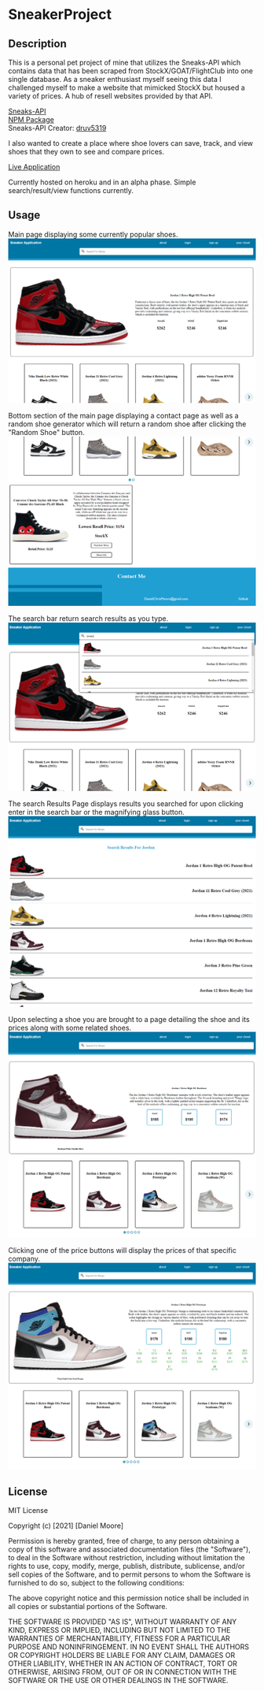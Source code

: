 # SneakerProject

## Description

This is a personal pet project of mine that utilizes the Sneaks-API which contains data that has been scraped from StockX/GOAT/FlightClub into one single database. As a sneaker enthusiast myself seeing this data I challenged myself to make a website that mimicked StockX but housed a variety of prices. A hub of resell websites provided by that API.

[Sneaks-API](https://github.com/druv5319/Sneaks-API)\
[NPM Package](https://www.npmjs.com/package/sneaks-api)\
Sneaks-API Creator: [druv5319](https://github.com/druv5319)

I also wanted to create a place where shoe lovers can save, track, and view shoes that they own to see and compare prices.

[Live Application](https://web-sneaker-app.herokuapp.com/)

Currently hosted on heroku and in an alpha phase. Simple search/result/view functions currently.

## Usage

Main page displaying some currently popular shoes.
![Main search page](/client/public/Screenshot1.PNG?raw=true)

Bottom section of the main page displaying a contact page as well as a random shoe generator which will return a random shoe after clicking the "Random Shoe" button.
![Saved ](/client/public/Screenshot2.PNG?raw=true)

The search bar return search results as you type.
![Book view modal](/client/public/Screenshot3.PNG?raw=true)

The search Results Page displays results you searched for upon clicking enter in the search bar or the magnifying glass button.
![Book view modal](/client/public/Screenshot4.PNG?raw=true)

Upon selecting a shoe you are brought to a page detailing the shoe and its prices along with some related shoes.
![Book view modal](/client/public/Screenshot5.PNG?raw=true)

Clicking one of the price buttons will display the prices of that specific company.
![Book view modal](/client/public/Screenshot6.PNG?raw=true)

## License

MIT License

Copyright (c) [2021] [Daniel Moore]

Permission is hereby granted, free of charge, to any person obtaining a copy
of this software and associated documentation files (the "Software"), to deal
in the Software without restriction, including without limitation the rights
to use, copy, modify, merge, publish, distribute, sublicense, and/or sell
copies of the Software, and to permit persons to whom the Software is
furnished to do so, subject to the following conditions:

The above copyright notice and this permission notice shall be included in all
copies or substantial portions of the Software.

THE SOFTWARE IS PROVIDED "AS IS", WITHOUT WARRANTY OF ANY KIND, EXPRESS OR
IMPLIED, INCLUDING BUT NOT LIMITED TO THE WARRANTIES OF MERCHANTABILITY,
FITNESS FOR A PARTICULAR PURPOSE AND NONINFRINGEMENT. IN NO EVENT SHALL THE
AUTHORS OR COPYRIGHT HOLDERS BE LIABLE FOR ANY CLAIM, DAMAGES OR OTHER
LIABILITY, WHETHER IN AN ACTION OF CONTRACT, TORT OR OTHERWISE, ARISING FROM,
OUT OF OR IN CONNECTION WITH THE SOFTWARE OR THE USE OR OTHER DEALINGS IN THE
SOFTWARE.
